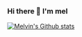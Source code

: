 ### Hi there 👋 I'm mel
[![Melvin's Github stats](https://github-readme-stats.vercel.app/api?username=LucasMelvin15)](https://github.com/LucasMelvin15/github-readme-stats)

<!--
**LucasMelvin15/LucasMelvin15** is a ✨ _special_ ✨ repository because its `README.md` (this file) appears on your GitHub profile.

Here are some ideas to get you started:

- 🔭 I’m currently working on ...
- 🌱 I’m currently learning ...
- 👯 I’m looking to collaborate on ...
- 🤔 I’m looking for help with ...
- 💬 Ask me about ...
- 📫 How to reach me: ...
- 😄 Pronouns: ...
- ⚡ Fun fact: ...
-->
